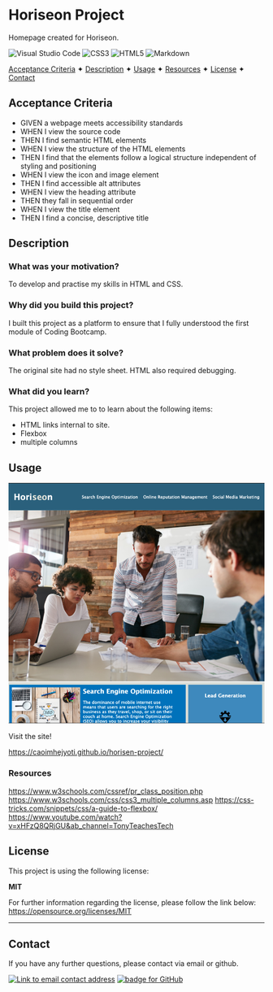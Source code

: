 # Horiseon Project

Homepage created for Horiseon.

![Visual Studio Code](https://img.shields.io/badge/Visual%20Studio%20Code-0078d7.svg?style=for-the-badge&logo=visual-studio-code&logoColor=white) ![CSS3](https://img.shields.io/badge/css3-%231572B6.svg?style=for-the-badge&logo=css3&logoColor=white) ![HTML5](https://img.shields.io/badge/html5-%23E34F26.svg?style=for-the-badge&logo=html5&logoColor=white) ![Markdown](https://img.shields.io/badge/markdown-%23000000.svg?style=for-the-badge&logo=markdown&logoColor=white)

[Acceptance Criteria](#acceptance-criteria) ✦ [Description](#description) ✦ [Usage](#usage) ✦ [Resources](#resources) ✦ [License](#license) ✦ [Contact](#contact)

## Acceptance Criteria

- GIVEN a webpage meets accessibility standards
- WHEN I view the source code
- THEN I find semantic HTML elements
- WHEN I view the structure of the HTML elements
- THEN I find that the elements follow a logical structure independent of styling and positioning
- WHEN I view the icon and image element
- THEN I find accessible alt attributes
- WHEN I view the heading attribute
- THEN they fall in sequential order
- WHEN I view the title element
- THEN I find a concise, descriptive title

## Description

### What was your motivation?

To develop and practise my skills in HTML and CSS.

### Why did you build this project?

I built this project as a platform to ensure that I fully understood the first module of Coding Bootcamp.

### What problem does it solve?

The original site had no style sheet. HTML also required debugging.

### What did you learn?

This project allowed me to to learn about the following items:

- HTML links internal to site.
- Flexbox
- multiple columns

## Usage

![Screenshot of Horiseon Homepage](assets/images/Horiseon-homepage.png)

Visit the site!

https://caoimhejyoti.github.io/horisen-project/

### Resources

https://www.w3schools.com/cssref/pr_class_position.php
https://www.w3schools.com/css/css3_multiple_columns.asp
https://css-tricks.com/snippets/css/a-guide-to-flexbox/
https://www.youtube.com/watch?v=xHFzQ8QRjGU&ab_channel=TonyTeachesTech

## License

This project is using the following license:

**MIT**

For further information regarding the license, please follow the link below:
https://opensource.org/licenses/MIT

---

## Contact

If you have any further questions, please contact via email or github.

<a href="mailto:caoimhejyoti@gmail.com"><img alt="Link to email contact address" src="https://img.shields.io/badge/email-D14836?style=for-the-badge" target="_blank" /></a> <a href="https://github.com/caoimhejyoti"><img alt="badge for GitHub" src="https://img.shields.io/badge/github-%23121011.svg?style=for-the-badge&logo=github&logoColor=white" target="_blank" /></a>
